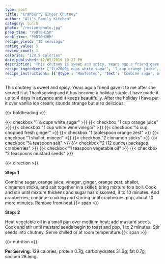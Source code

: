 ```yaml
---
type: post
title: "Cranberry Ginger Chutney"
author: "Ali's Family Kitchen"
category: lunch
photo: "/recipe-photo.jpg"
prep_time: "P0DT0H15M"
cook_time: "P0DT0H20M"
recipe_yield: "12 servings"
rating_value: 5
review_count: 1
calories: "128.5 calories"
date_published: 12/05/2019 10:27 PM
description: "This chutney is sweet and spicy. Years ago a friend gave it to me after she served it at Thanksgiving and it has become a holiday staple. I have made it up to 4 days in advance and it keeps beautifully. After the holiday I have put it over vanilla ice cream; sounds strange but also delicious."
recipe_ingredient: ['1\u2009¼ cups white sugar', '1 cup orange juice', '1 cup white wine vinegar', '¼ cup chopped fresh ginger', '1 tablespoon orange zest', '1 shallot, minced', '2 cinnamon sticks', '⅛ teaspoon salt', '2 (12 ounce) packages cranberries', '1 teaspoon vegetable oil', '2 teaspoons mustard seeds']
recipe_instructions: [{'@type': 'HowToStep', 'text': 'Combine sugar, orange juice, vinegar, ginger, orange zest, shallot, cinnamon sticks, and salt together in a skillet; bring mixture to a boil. Cook and stir until mixture thickens and sugar has dissolved, 8 to 10 minutes. Add cranberries; continue cooking and stirring until cranberries pop, about 10 more minutes. Remove from heat.\n'}, {'@type': 'HowToStep', 'text': 'Heat vegetable oil in a small pan over medium heat; add mustard seeds. Cook and stir until mustard seeds begin to toast and pop, 1 to 2 minutes. Stir seeds into chutney. Serve chilled or at room temperature.\n'}]
---
```


This chutney is sweet and spicy. Years ago a friend gave it to me after she served it at Thanksgiving and it has become a holiday staple. I have made it up to 4 days in advance and it keeps beautifully. After the holiday I have put it over vanilla ice cream; sounds strange but also delicious. 

{{< boldheading >}}

{{< checkbox "1 ¼ cups white sugar" >}}
{{< checkbox "1 cup orange juice" >}}
{{< checkbox "1 cup white wine vinegar" >}}
{{< checkbox "¼ cup chopped fresh ginger" >}}
{{< checkbox "1 tablespoon orange zest" >}}
{{< checkbox "1  shallot, minced" >}}
{{< checkbox "2  cinnamon sticks" >}}
{{< checkbox "⅛ teaspoon salt" >}}
{{< checkbox "2 (12 ounce) packages cranberries" >}}
{{< checkbox "1 teaspoon vegetable oil" >}}
{{< checkbox "2 teaspoons mustard seeds" >}}


{{< direction >}}

**Step: 1**

Combine sugar, orange juice, vinegar, ginger, orange zest, shallot, cinnamon sticks, and salt together in a skillet; bring mixture to a boil. Cook and stir until mixture thickens and sugar has dissolved, 8 to 10 minutes. Add cranberries; continue cooking and stirring until cranberries pop, about 10 more minutes. Remove from heat.{{< span >}}

**Step: 2**

Heat vegetable oil in a small pan over medium heat; add mustard seeds. Cook and stir until mustard seeds begin to toast and pop, 1 to 2 minutes. Stir seeds into chutney. Serve chilled or at room temperature.{{< span >}}

{{< nutrition >}}

**Per Serving:** 129 calories; protein 0.7g; carbohydrates 31.6g; fat 0.7g; sodium 28.5mg.